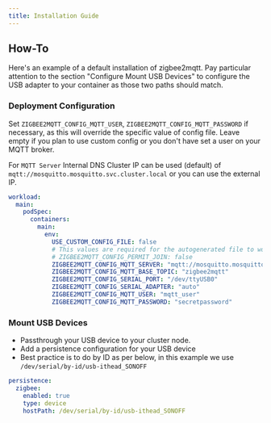 ```yaml
---
title: Installation Guide
---
```


## How-To

Here's an example of a default installation of zigbee2mqtt. Pay particular attention to the section "Configure Mount USB Devices" to configure the USB adapter to your container as those two paths should match.

### Deployment Configuration

Set `ZIGBEE2MQTT_CONFIG_MQTT_USER`, `ZIGBEE2MQTT_CONFIG_MQTT_PASSWORD` if necessary, as this will override the specific value of config file. Leave empty if you plan to use custom config or you don't have set a user on your MQTT broker.

For `MQTT Server` Internal DNS Cluster IP can be used (default) of `mqtt://mosquitto.mosquitto.svc.cluster.local` or you can use the external IP.

```yaml
workload:
  main:
    podSpec:
      containers:
        main:
          env:
            USE_CUSTOM_CONFIG_FILE: false
            # This values are required for the autogenerated file to work.
            # ZIGBEE2MQTT_CONFIG_PERMIT_JOIN: false
            ZIGBEE2MQTT_CONFIG_MQTT_SERVER: "mqtt://mosquitto.mosquitto.svc.cluster.local"
            ZIGBEE2MQTT_CONFIG_MQTT_BASE_TOPIC: "zigbee2mqtt"
            ZIGBEE2MQTT_CONFIG_SERIAL_PORT: "/dev/ttyUSB0"
            ZIGBEE2MQTT_CONFIG_SERIAL_ADAPTER: "auto"
            ZIGBEE2MQTT_CONFIG_MQTT_USER: "mqtt_user"
            ZIGBEE2MQTT_CONFIG_MQTT_PASSWORD: "secretpassword"
```

### Mount USB Devices

- Passthrough your USB device to your cluster node.
- Add a persistence configuration for your USB device
- Best practice is to do by ID as per below, in this example we use `/dev/serial/by-id/usb-ithead_SONOFF`

```yaml
persistence:
  zigbee:
    enabled: true
    type: device
    hostPath: /dev/serial/by-id/usb-ithead_SONOFF
```
